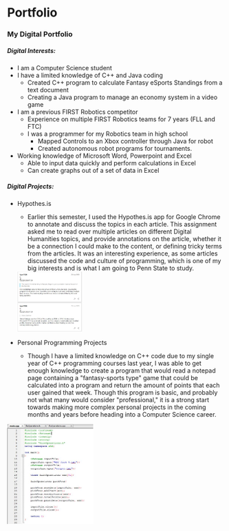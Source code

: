 # Portfolio
### My Digital Portfolio

##### Digital Interests:
* I am a Computer Science student
* I have a limited knowledge of C++ and Java coding
  * Created C++ program to calculate Fantasy eSports Standings from a text document
  * Creating a Java program to manage an economy system in a video game
* I am a previous FIRST Robotics competitor
  * Experience on multiple FIRST Robotics teams for 7 years (FLL and FTC)
  * I was a programmer for my Robotics team in high school
    * Mapped Controls to an Xbox controller through Java for robot
    * Created autonomous robot programs for tournaments.
* Working knowledge of Microsoft Word, Powerpoint and Excel
  * Able to input data quickly and perform calculations in Excel
  * Can create graphs out of a set of data in Excel


##### Digital Projects:
* Hypothes.is
  * Earlier this semester, I used the Hypothes.is app for Google Chrome to annotate and discuss the topics in each article. This assignment asked me to read over multiple articles on different Digital Humanities topics, and provide annotations on the article, whether it be a connection I could make to the content, or defining tricky terms from the articles. It was an interesting experience, as some articles discussed the code and culture of programming, which is one of my big interests and is what I am going to Penn State to study.
  
  <img src="images/Hypothesis.JPG" alt="Hypothes.is Annotation Screenshot" width="150"/>
* Personal Programming Projects
  * Though I have a limited knowledge on C++ code due to my single year of C++ programming courses last year, I was able to get enough knowledge to create a program that would read a notepad page containing a "fantasy-sports type" game that could be calculated into a program and return the amount of points that each user gained that week. Though this program is basic, and probably not what many would consider "professional," it is a strong start towards making more complex personal projects in the coming months and years before heading into a Computer Science career.
  
 <img src="images/C++.JPG" alt="Fantasy Sports Code" width="200"/>
